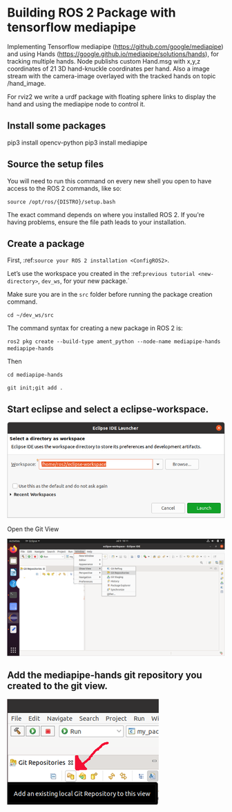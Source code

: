 # Building ROS 2 Package with tensorflow mediapipe

   
   
Implementing Tensorflow mediapipe (https://github.com/google/mediapipe) and 
using Hands (https://google.github.io/mediapipe/solutions/hands), for tracking multiple hands.
Node publishs custom Hand.msg with x,y,z coordinates of 21 3D hand-knuckle coordinates per hand. Also a 
image stream with the camera-image overlayed with the tracked hands on 
topic /hand_image.

For rviz2 we write a urdf package with floating sphere links to display the 
hand and using the mediapipe node to control it. 
   
  
## Install some packages

pip3 install opencv-python
pip3 install mediapipe

 
## Source the setup files

You will need to run this command on every new shell you open to have access to the ROS 2 commands, like so:

```
source /opt/ros/{DISTRO}/setup.bash
```

  
The exact command depends on where you installed ROS 2.
If you're having problems, ensure the file path leads to your installation.
    
## Create a package

First, :ref:`source your ROS 2 installation <ConfigROS2>`.

Let’s use the workspace you created in the :ref:`previous tutorial <new-directory>`, ``dev_ws``, for your new package.`

Make sure you are in the ``src`` folder before running the package creation command.

```
cd ~/dev_ws/src
```

 

The command syntax for creating a new package in ROS 2 is:

```
ros2 pkg create --build-type ament_python --node-name mediapipe-hands mediapipe-hands
```


Then 

```
cd mediapipe-hands
```

```
git init;git add .
```

## Start eclipse and select a eclipse-workspace.

![images/eclipse_work_dir.png](images/eclipse_work_dir.png)

   
Open the Git View

![images/eclipse-open-git-view.png](images/eclipse-open-git-view.png)


## Add the mediapipe-hands git repository you created to the git view.

![images/add-existing-git-to-eclipse-view.png](images/add-existing-git-to-eclipse-view.png)


   

